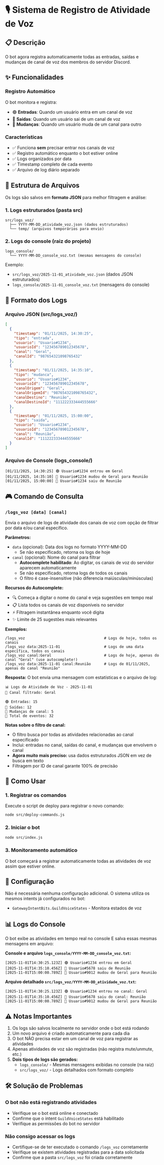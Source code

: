 # 🎙️ Sistema de Registro de Atividade de Voz

## 📋 Descrição

O bot agora registra automaticamente todas as entradas, saídas e mudanças de canal de voz dos membros do servidor Discord.

## ✨ Funcionalidades

### Registro Automático
O bot monitora e registra:
- 🟢 **Entradas**: Quando um usuário entra em um canal de voz
- 🔴 **Saídas**: Quando um usuário sai de um canal de voz
- 🔄 **Mudanças**: Quando um usuário muda de um canal para outro

### Características
- ✅ Funciona **sem** precisar entrar nos canais de voz
- ✅ Registro automático enquanto o bot estiver online
- ✅ Logs organizados por data
- ✅ Timestamp completo de cada evento
- ✅ Arquivo de log diário separado

## 📁 Estrutura de Arquivos

Os logs são salvos em **formato JSON** para melhor filtragem e análise:

### 1. Logs estruturados (pasta src)
```
src/logs_voz/
  ├── YYYY-MM-DD_atividade_voz.json (dados estruturados)
  └── temp/ (arquivos temporários para envio)
```

### 2. Logs do console (raiz do projeto)
```
logs_console/
  └── YYYY-MM-DD_console_voz.txt (mesmas mensagens do console)
```

Exemplo: 
- `src/logs_voz/2025-11-01_atividade_voz.json` (dados JSON estruturados)
- `logs_console/2025-11-01_console_voz.txt` (mensagens do console)

## 📝 Formato dos Logs

### Arquivo JSON (src/logs_voz/)
```json
[
  {
    "timestamp": "01/11/2025, 14:30:25",
    "tipo": "entrada",
    "usuario": "Usuario#1234",
    "usuarioId": "123456789012345678",
    "canal": "Geral",
    "canalId": "987654321098765432"
  },
  {
    "timestamp": "01/11/2025, 14:35:10",
    "tipo": "mudanca",
    "usuario": "Usuario#1234",
    "usuarioId": "123456789012345678",
    "canalOrigem": "Geral",
    "canalOrigemId": "987654321098765432",
    "canalDestino": "Reunião",
    "canalDestinoId": "111222333444555666"
  },
  {
    "timestamp": "01/11/2025, 15:00:00",
    "tipo": "saida",
    "usuario": "Usuario#1234",
    "usuarioId": "123456789012345678",
    "canal": "Reunião",
    "canalId": "111222333444555666"
  }
]
```

### Arquivo de Console (logs_console/)
```
[01/11/2025, 14:30:25] 🟢 Usuario#1234 entrou em Geral
[01/11/2025, 14:35:10] 🔄 Usuario#1234 mudou de Geral para Reunião
[01/11/2025, 15:00:00] 🔴 Usuario#1234 saiu de Reunião
```

## 🎮 Comando de Consulta

### `/logs_voz [data] [canal]`

Envia o arquivo de logs de atividade dos canais de voz com opção de filtrar por data e/ou canal específico.

**Parâmetros:**
- `data` (opcional): Data dos logs no formato YYYY-MM-DD
  - Se não especificado, retorna os logs de hoje
- `canal` (opcional): Nome do canal para filtrar
  - **Autocomplete habilitado**: Ao digitar, os canais de voz do servidor aparecem automaticamente
  - Se não especificado, retorna logs de todos os canais
  - O filtro é case-insensitive (não diferencia maiúsculas/minúsculas)

**Recursos do Autocomplete:**
- 🔍 Começa a digitar o nome do canal e veja sugestões em tempo real
- 📋 Lista todos os canais de voz disponíveis no servidor
- ⚡ Filtragem instantânea enquanto você digita
- ✨ Limite de 25 sugestões mais relevantes

**Exemplos:**
```
/logs_voz                                    # Logs de hoje, todos os canais
/logs_voz data:2025-11-01                    # Logs de uma data específica, todos os canais
/logs_voz canal:Geral                        # Logs de hoje, apenas do canal "Geral" (use autocomplete!)
/logs_voz data:2025-11-01 canal:Reunião      # Logs de 01/11/2025, apenas do canal "Reunião"
```

**Resposta:**
O bot envia uma mensagem com estatísticas e o arquivo de log:
```
📊 Logs de Atividade de Voz - 2025-11-01
🎯 Canal filtrado: Geral

🟢 Entradas: 15
🔴 Saídas: 12
🔄 Mudanças de canal: 5
📝 Total de eventos: 32
```

**Notas sobre o filtro de canal:**

- O filtro busca por todas as atividades relacionadas ao canal especificado
- Inclui: entradas no canal, saídas do canal, e mudanças que envolvem o canal
- **Agora muito mais preciso:** usa dados estruturados JSON em vez de busca em texto
- Filtragem por ID de canal garante 100% de precisão

## 🚀 Como Usar

### 1. Registrar os comandos
Execute o script de deploy para registrar o novo comando:
```bash
node src/deploy-commands.js
```

### 2. Iniciar o bot
```bash
node src/index.js
```

### 3. Monitoramento automático
O bot começará a registrar automaticamente todas as atividades de voz assim que estiver online.

## 🔧 Configuração

Não é necessária nenhuma configuração adicional. O sistema utiliza os mesmos intents já configurados no bot:
- `GatewayIntentBits.GuildVoiceStates` - Monitora estados de voz

## 📊 Logs do Console

O bot exibe as atividades em tempo real no console E salva essas mesmas mensagens em arquivo:

**Console e arquivo `logs_console/YYYY-MM-DD_console_voz.txt`:**
```
[2025-11-01T14:30:25.123Z] 🟢 Usuario#1234 entrou em Geral
[2025-11-01T14:35:10.456Z] 🔴 Usuario#5678 saiu de Reunião
[2025-11-01T15:00:00.789Z] 🔄 Usuario#9012 mudou de Geral para Reunião
```

**Arquivo detalhado `src/logs_voz/YYYY-MM-DD_atividade_voz.txt`:**
```
[2025-11-01T14:30:25.123Z] 🟢 Usuario#1234 entrou no canal: Geral
[2025-11-01T14:35:10.456Z] 🔴 Usuario#5678 saiu do canal: Reunião
[2025-11-01T15:00:00.789Z] 🔄 Usuario#9012 mudou de Geral para Reunião
```

## ⚠️ Notas Importantes

1. Os logs são salvos localmente no servidor onde o bot está rodando
2. Um novo arquivo é criado automaticamente para cada dia
3. O bot NÃO precisa estar em um canal de voz para registrar as atividades
4. Apenas atividades de voz são registradas (não registra mute/unmute, etc.)
5. **Dois tipos de logs são gerados:**
   - `logs_console/` - Mesmas mensagens exibidas no console (na raiz)
   - `src/logs_voz/` - Logs detalhados com formato completo

## 🛠️ Solução de Problemas

### O bot não está registrando atividades
- Verifique se o bot está online e conectado
- Confirme que o intent `GuildVoiceStates` está habilitado
- Verifique as permissões do bot no servidor

### Não consigo acessar os logs
- Certifique-se de ter executado o comando `/logs_voz` corretamente
- Verifique se existem atividades registradas para a data solicitada
- Confirme que a pasta `src/logs_voz` foi criada corretamente
